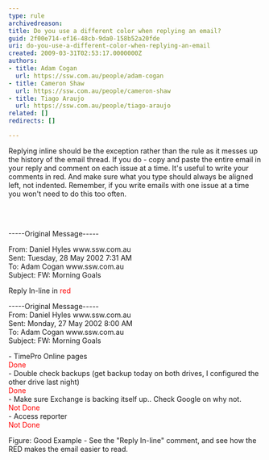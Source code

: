 ```yaml
---
type: rule
archivedreason: 
title: Do you use a different color when replying an email?
guid: 2f00e714-ef16-48cb-9da0-158b52a20fde
uri: do-you-use-a-different-color-when-replying-an-email
created: 2009-03-31T02:53:17.0000000Z
authors:
- title: Adam Cogan
  url: https://ssw.com.au/people/adam-cogan
- title: Cameron Shaw
  url: https://ssw.com.au/people/cameron-shaw
- title: Tiago Araujo
  url: https://ssw.com.au/people/tiago-araujo
related: []
redirects: []

---
```



Replying inline should be the exception rather than the rule as it messes up the history of the email thread. If you do - copy and paste the entire email in your reply and comment on each issue at a time. It's useful to write your comments in red. And make sure what you type should always be aligned left, not indented. Remember, if you write emails with one issue at a time you won't need to do this too often.

<br><excerpt class='endintro'></excerpt><br>

  <p>
<span class="ms-rteCustom-GreyBox">-----Original Message-----
<p>From&#58; Daniel Hyles www.ssw.com.au<br>
Sent&#58; Tuesday, 28 May 2002 7&#58;31 AM<br>
To&#58; Adam Cogan www.ssw.com.au<br>
Subject&#58; FW&#58; Morning Goals</p>
<p>Reply In-line in <span class="RedText"><font color="#ff0000">red</font></span></p>
<p>-----Original Message-----<br>
From&#58; Daniel Hyles www.ssw.com.au <br>
Sent&#58; Monday, 27 May 2002 8&#58;00 AM<br>
To&#58; Adam Cogan www.ssw.com.au<br>
Subject&#58; FW&#58; Morning Goals</p>
<p>- TimePro Online pages<br>
<font color="#ff0000"><span class="RedText">Done</span><br>
</font>- Double check backups (get backup today on both drives, I configured the other drive last night)<br>
<font color="#ff0000"><span class="RedText">Done</span><br>
</font>- Make sure Exchange is backing itself up.. Check Google on why not.<br>
<span class="RedText"><font color="#ff0000">Not Done</font></span><br>
- Access reporter<br>
<font color="#ff0000"><span class="RedText">Not Done</span> </font></p>
<p><span class="ms-rteCustom-FigureGood">Figure&#58;&#160;Good Example - See the &quot;Reply In-line&quot; comment, and see how the RED makes the email easier to read.</span></p>
</span>
</p>



